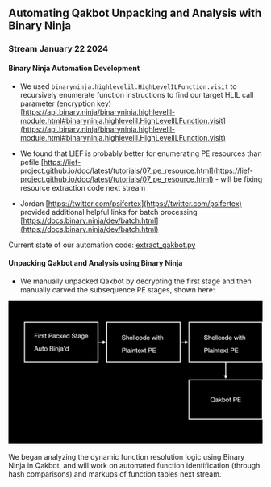 ## Automating Qakbot Unpacking and Analysis with Binary Ninja

### Stream January 22 2024

#### Binary Ninja Automation Development

* We used `binaryninja.highlevelil.HighLevelILFunction.visit` to recursively enumerate function instructions to find our target HLIL call parameter (encryption key) [https://api.binary.ninja/binaryninja.highlevelil-module.html#binaryninja.highlevelil.HighLevelILFunction.visit](https://api.binary.ninja/binaryninja.highlevelil-module.html#binaryninja.highlevelil.HighLevelILFunction.visit)

* We found that LIEF is probably better for enumerating PE resources than pefile [https://lief-project.github.io/doc/latest/tutorials/07_pe_resource.html](https://lief-project.github.io/doc/latest/tutorials/07_pe_resource.html) - will be fixing resource extraction code next stream

* Jordan [https://twitter.com/psifertex](https://twitter.com/psifertex) provided additional helpful links for batch processing [https://docs.binary.ninja/dev/batch.html](https://docs.binary.ninja/dev/batch.html)

Current state of our automation code: [extract_qakbot.py](scripts/extract_qakbot.py)

#### Unpacking Qakbot and Analysis using Binary Ninja

* We manually unpacked Qakbot by decrypting the first stage and then manually carved the subsequence PE stages, shown here:

![Unpacking Diagram](images/unpacking-diagram.001.png)

We began analyzing the dynamic function resolution logic using Binary Ninja in Qakbot, and will work on automated function identification (through hash comparisons) and markups of function tables next stream.